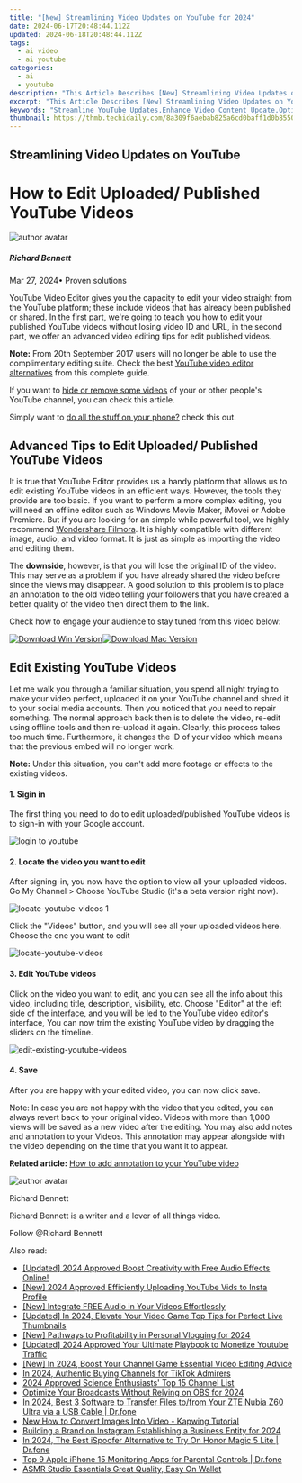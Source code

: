 ```yaml
---
title: "[New] Streamlining Video Updates on YouTube for 2024"
date: 2024-06-17T20:48:44.112Z
updated: 2024-06-18T20:48:44.112Z
tags:
  - ai video
  - ai youtube
categories:
  - ai
  - youtube
description: "This Article Describes [New] Streamlining Video Updates on YouTube for 2024"
excerpt: "This Article Describes [New] Streamlining Video Updates on YouTube for 2024"
keywords: "Streamline YouTube Updates,Enhance Video Content Update,Optimize YouTube Editing,Boost Video Posts Efficiency,Simplify Video Upload Process,Improve YouTube Video Updates,Accelerate Video Editing on YT"
thumbnail: https://thmb.techidaily.com/8a309f6aebab825a6cd0baff1d0b8550d45fadce34f31fb21e5a5f2109ae3299.jpg
---
```


## Streamlining Video Updates on YouTube

# How to Edit Uploaded/ Published YouTube Videos

![author avatar](https://images.wondershare.com/filmora/article-images/richard-bennett.jpg)

##### Richard Bennett

 Mar 27, 2024• Proven solutions

YouTube Video Editor gives you the capacity to edit your video straight from the YouTube platform; these include videos that has already been published or shared. In the first part, we're going to teach you how to edit your published YouTube videos without losing video ID and URL, in the second part, we offer an advanced video editing tips for edit published videos.

**Note:** From 20th September 2017 users will no longer be able to use the complimentary editing suite. Check the best [YouTube video editor alternatives](https://tools.techidaily.com/wondershare/filmora/download/) from this complete guide.

If you want to [hide or remove some videos](https://tools.techidaily.com/wondershare/filmora/download/) of your or other people's YouTube channel, you can check this article.

Simply want to [do all the stuff on your phone?](https://tools.techidaily.com/wondershare/filmora/download/) check this out.

## Advanced Tips to Edit Uploaded/ Published YouTube Videos

It is true that YouTube Editor provides us a handy platform that allows us to edit existing YouTube videos in an efficient ways. However, the tools they provide are too basic. If you want to perform a more complex editing, you will need an offline editor such as Windows Movie Maker, iMovei or Adobe Premiere. But if you are looking for an simple while powerful tool, we highly recommend [Wondershare Filmora](https://tools.techidaily.com/wondershare/filmora/download/). It is highly compatible with different image, audio, and video format. It is just as simple as importing the video and editing them.

The **downside**, however, is that you will lose the original ID of the video. This may serve as a problem if you have already shared the video before since the views may disappear. A good solution to this problem is to place an annotation to the old video telling your followers that you have created a better quality of the video then direct them to the link.

Check how to engage your audience to stay tuned from this video below:

[![Download Win Version](https://images.wondershare.com/filmora/guide/download-btn-win.jpg)](https://tools.techidaily.com/wondershare/filmora/download/)[![Download Mac Version](https://images.wondershare.com/filmora/guide/download-btn-mac.jpg)](https://tools.techidaily.com/wondershare/filmora/download/)

## Edit Existing YouTube Videos

Let me walk you through a familiar situation, you spend all night trying to make your video perfect, uploaded it on your YouTube channel and shred it to your social media accounts. Then you noticed that you need to repair something. The normal approach back then is to delete the video, re-edit using offline tools and then re-upload it again. Clearly, this process takes too much time. Furthermore, it changes the ID of your video which means that the previous embed will no longer work.

**Note:** Under this situation, you can't add more footage or effects to the existing videos.

#### 1\. Sigin in

The first thing you need to do to edit uploaded/published YouTube videos is to sign-in with your Google account.

![login to youtube](https://images.wondershare.com/filmora/article-images/sign-in-to-youtube.jpg)

#### 2\. Locate the video you want to edit

After signing-in, you now have the option to view all your uploaded videos. Go My Channel > Choose YouTube Studio (it's a beta version right now).

![locate-youtube-videos 1](https://images.wondershare.com/filmora/article-images/locate-youtube-videos-1.jpg)

Click the "Videos" button, and you will see all your uploaded videos here. Choose the one you want to edit

![locate-youtube-videos](https://images.wondershare.com/filmora/article-images/locate-youtube-videos-2.jpg)

#### 3\. Edit YouTube videos

Click on the video you want to edit, and you can see all the info about this video, including title, description, visibility, etc. Choose "Editor" at the left side of the interface, and you will be led to the YouTube video editor's interface, You can now trim the existing YouTube video by dragging the sliders on the timeline.

![edit-existing-youtube-videos](https://images.wondershare.com/filmora/article-images/edit-existing-youtube-videos-1.jpg)

#### 4\. Save

After you are happy with your edited video, you can now click save.

Note: In case you are not happy with the video that you edited, you can always revert back to your original video. Videos with more than 1,000 views will be saved as a new video after the editing. You may also add notes and annotation to your Videos. This annotation may appear alongside with the video depending on the time that you want it to appear.

**Related article:** [How to add annotation to your YouTube video](https://tools.techidaily.com/wondershare/filmora/download/)

![author avatar](https://images.wondershare.com/filmora/article-images/richard-bennett.jpg)

Richard Bennett

Richard Bennett is a writer and a lover of all things video.

Follow @Richard Bennett


<ins class="adsbygoogle"
     style="display:block"
     data-ad-format="autorelaxed"
     data-ad-client="ca-pub-7571918770474297"
     data-ad-slot="1223367746"></ins>



<ins class="adsbygoogle"
     style="display:block"
     data-ad-client="ca-pub-7571918770474297"
     data-ad-slot="8358498916"
     data-ad-format="auto"
     data-full-width-responsive="true"></ins>

<span class="atpl-alsoreadstyle">Also read:</span>
<div><ul>
<li><a href="https://youtube-lab.techidaily.com/ed-2024-approved-boost-creativity-with-free-audio-effects-online/"><u>[Updated] 2024 Approved  Boost Creativity with Free Audio Effects Online!</u></a></li>
<li><a href="https://youtube-lab.techidaily.com/024-approved-efficiently-uploading-youtube-vids-to-insta-profile/"><u>[New] 2024 Approved  Efficiently Uploading YouTube Vids to Insta Profile</u></a></li>
<li><a href="https://youtube-lab.techidaily.com/ntegrate-free-audio-in-your-videos-effortlessly/"><u>[New] Integrate FREE Audio in Your Videos Effortlessly</u></a></li>
<li><a href="https://youtube-lab.techidaily.com/ed-in-2024-elevate-your-video-game-top-tips-for-perfect-live-thumbnails/"><u>[Updated] In 2024, Elevate Your Video Game  Top Tips for Perfect Live Thumbnails</u></a></li>
<li><a href="https://youtube-lab.techidaily.com/athways-to-profitability-in-personal-vlogging-for-2024/"><u>[New] Pathways to Profitability in Personal Vlogging for 2024</u></a></li>
<li><a href="https://youtube-lab.techidaily.com/ed-2024-approved-your-ultimate-playbook-to-monetize-youtube-traffic/"><u>[Updated] 2024 Approved  Your Ultimate Playbook to Monetize Youtube Traffic</u></a></li>
<li><a href="https://youtube-lab.techidaily.com/n-2024-boost-your-channel-game-essential-video-editing-advice/"><u>[New] In 2024, Boost Your Channel Game  Essential Video Editing Advice</u></a></li>
<li><a href="https://tiktok-video-recordings.techidaily.com/in-2024-authentic-buying-channels-for-tiktok-admirers/"><u>In 2024, Authentic Buying Channels for TikTok Admirers</u></a></li>
<li><a href="https://youtube-stream.techidaily.com/2024-approved-science-enthusiasts-top-15-channel-list/"><u>2024 Approved  Science Enthusiasts' Top 15 Channel List</u></a></li>
<li><a href="https://digital-screen-recording.techidaily.com/optimize-your-broadcasts-without-relying-on-obs-for-2024/"><u>Optimize Your Broadcasts Without Relying on OBS for 2024</u></a></li>
<li><a href="https://android-transfer.techidaily.com/in-2024-best-3-software-to-transfer-files-tofrom-your-zte-nubia-z60-ultra-via-a-usb-cable-drfone-by-drfone-transfer-from-android-transfer-from-android/"><u>In 2024, Best 3 Software to Transfer Files to/from Your ZTE Nubia Z60 Ultra via a USB Cable | Dr.fone</u></a></li>
<li><a href="https://ai-video-editing.techidaily.com/1713942891829-new-how-to-convert-images-into-video-kapwing-tutorial/"><u>New How to Convert Images Into Video - Kapwing Tutorial</u></a></li>
<li><a href="https://instagram-video-recordings.techidaily.com/building-a-brand-on-instagram-establishing-a-business-entity-for-2024/"><u>Building a Brand on Instagram  Establishing a Business Entity for 2024</u></a></li>
<li><a href="https://pokemon-go-android.techidaily.com/in-2024-the-best-ispoofer-alternative-to-try-on-honor-magic-5-lite-drfone-by-drfone-virtual-android/"><u>In 2024, The Best iSpoofer Alternative to Try On Honor Magic 5 Lite | Dr.fone</u></a></li>
<li><a href="https://ios-location-track.techidaily.com/top-9-apple-iphone-15-monitoring-apps-for-parental-controls-drfone-by-drfone-virtual-ios/"><u>Top 9 Apple iPhone 15 Monitoring Apps for Parental Controls | Dr.fone</u></a></li>
<li><a href="https://extra-lessons.techidaily.com/asmr-studio-essentials-great-quality-easy-on-wallet/"><u>ASMR Studio Essentials  Great Quality, Easy On Wallet</u></a></li>
</ul></div>
